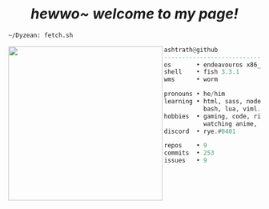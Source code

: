 <h1 align="center">
  <i> hewwo~ welcome to my page! </i>
</h1>


```sh
~/Dyzean: fetch.sh
```

<img align="left" src="https://avatars.githubusercontent.com/u/69681505?v=4" width="308" />

```haskell
ashtrath@github
------------------------------
os       • endeavouros x86_64
shell    • fish 3.3.1
wms      • worm

pronouns • he/him
learning • html, sass, node.js,
           bash, lua, viml.
hobbies  • gaming, code, ricing,
           watching anime, drink coffee.
discord  • rye.#0401

repos    • 9
commits  • 253
issues   • 9
```
